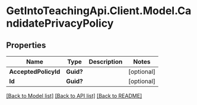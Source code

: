 # GetIntoTeachingApi.Client.Model.CandidatePrivacyPolicy
## Properties

Name | Type | Description | Notes
------------ | ------------- | ------------- | -------------
**AcceptedPolicyId** | **Guid?** |  | [optional] 
**Id** | **Guid?** |  | [optional] 

[[Back to Model list]](../README.md#documentation-for-models) [[Back to API list]](../README.md#documentation-for-api-endpoints) [[Back to README]](../README.md)

